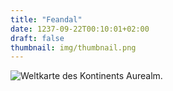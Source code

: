 ```yaml
---
title: "Feandal"
date: 1237-09-22T00:10:01+02:00
draft: false
thumbnail: img/thumbnail.png
---
```




<div class="text-center">
  <img class="img-fluid img-max" title="Weltkarte des Kontinents Aurealm" alt="Weltkarte des Kontinents Aurealm." src="./img/Arkanthia_Full_Map.jpg" />
</div>
